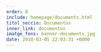 ```yaml
---
order: 8
include: homepage/documents.html
titol_seccio: Documentos
inner_link: documentos
imatge_fons: banner-documents.jpg
date: 2018-03-05 22:03:31 +0000
---
```

